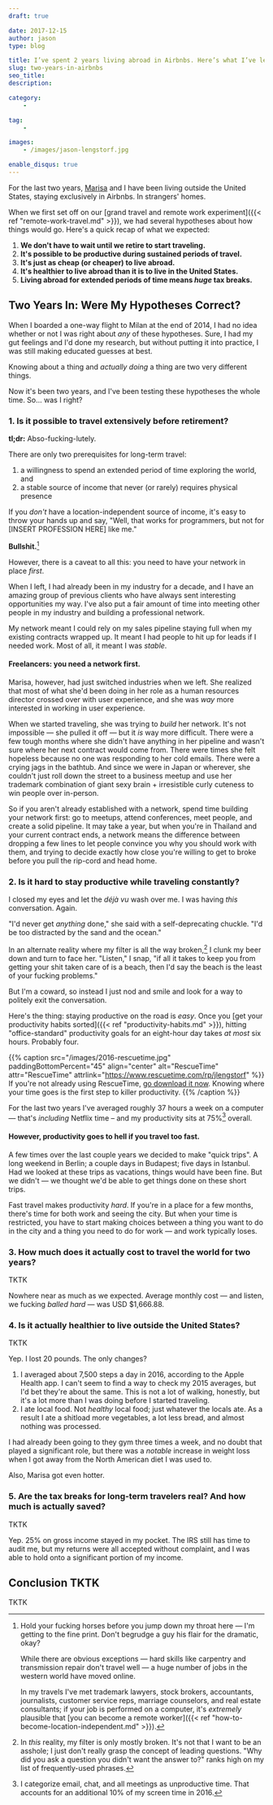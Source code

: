 ```yaml
---
draft: true

date: 2017-12-15
author: jason
type: blog

title: I’ve spent 2 years living abroad in Airbnbs. Here’s what I’ve learned.
slug: two-years-in-airbnbs
seo_title: 
description: 

category:
    - 

tag:
    - 

images:
    - /images/jason-lengstorf.jpg

enable_disqus: true
---
```


For the last two years, [Marisa](https://marisamorby.com) and I have been living outside the United States, staying exclusively in Airbnbs. In strangers' homes.

When we first set off on our [grand travel and remote work experiment]({{< ref "remote-work-travel.md" >}}), we had several hypotheses about how things would go. Here's a quick recap of what we expected:

1. **We don't have to wait until we retire to start traveling.**
2. **It's possible to be productive during sustained periods of travel.**
3. **It's just as cheap (or cheaper) to live abroad.**
4. **It's healthier to live abroad than it is to live in the United States.**
5. **Living abroad for extended periods of time means _huge_ tax breaks.**

## Two Years In: Were My Hypotheses Correct?

When I boarded a one-way flight to Milan at the end of 2014, I had no idea whether or not I was right about _any_ of these hypotheses. Sure, I had my gut feelings and I'd done my research, but without putting it into practice, I was still making educated guesses at best.

Knowing about a thing and _actually doing_ a thing are two very different things.

Now it's been two years, and I've been testing these hypotheses the whole time. So... was I right? 

### 1. Is it possible to travel extensively before retirement?

**tl;dr:** Abso-fucking-lutely.

There are only two prerequisites for long-term travel:

1. a willingness to spend an extended period of time exploring the world, and
2. a stable source of income that never (or rarely) requires physical presence

If you _don't_ have a location-independent source of income, it's easy to throw your hands up and say, "Well, that works for programmers, but not for [INSERT PROFESSION HERE] like me."

**Bullshit.**[^probably]

[^probably]:
    Hold your fucking horses before you jump down my throat here — I'm getting to the fine print. Don't begrudge a guy his flair for the dramatic, okay?

    While there are obvious exceptions — hard skills like carpentry and transmission repair don't travel well — a huge number of jobs in the western world have moved online.

    In my travels I've met trademark lawyers, stock brokers, accountants, journalists, customer service reps, marriage counselors, and real estate consultants; if your job is performed on a computer, it's _extremely_ plausible that [you can become a remote worker]({{< ref "how-to-become-location-independent.md" >}}).

However, there is a caveat to all this: you need to have your network in place _first_.

When I left, I had already been in my industry for a decade, and I have an amazing group of previous clients who have always sent interesting opportunities my way. I've also put a fair amount of time into meeting other people in my industry and building a professional network.

My network meant I could rely on my sales pipeline staying full when my existing contracts wrapped up. It meant I had people to hit up for leads if I needed work. Most of all, it meant I was _stable_.

#### Freelancers: you need a network first.

Marisa, however, had just switched industries when we left. She realized that most of what she'd been doing in her role as a human resources director crossed over with user experience, and she was _way_ more interested in working in user experience.

When we started traveling, she was trying to _build_ her network. It's not impossible — she pulled it off — but it _is_ way more difficult. There were a few tough months where she didn't have anything in her pipeline and wasn't sure where her next contract would come from. There were times she felt hopeless because no one was responding to her cold emails. There were a crying jags in the bathtub. And since we were in Japan or wherever, she couldn't just roll down the street to a business meetup and use her trademark combination of giant sexy brain + irresistible curly cuteness to win people over in-person.

So if you aren't already established with a network, spend time building your network first: go to meetups, attend conferences, meet people, and create a solid pipeline. It may take a year, but when you're in Thailand and your current contract ends, a network means the difference between dropping a few lines to let people convince you why you should work with them, and trying to decide exactly how close you're willing to get to broke before you pull the rip-cord and head home.

### 2. Is it hard to stay productive while traveling constantly?

I closed my eyes and let the _déjà vu_ wash over me. I was having _this_ conversation. Again.

"I'd never get _anything_ done," she said with a self-deprecating chuckle. "I'd be too distracted by the sand and the ocean."

In an alternate reality where my filter is all the way broken,[^filter] I clunk my beer down and turn to face her. "Listen," I snap, "if all it takes to keep you from getting your shit taken care of is a beach, then I'd say the beach is the least of your fucking problems."

[^filter]:
    In _this_ reality, my filter is only mostly broken. It's not that I want to be an asshole; I just don't really grasp the concept of leading questions. "Why did you ask a question you didn't want the answer to?" ranks high on my list of frequently-used phrases.

But I'm a coward, so instead I just nod and smile and look for a way to politely exit the conversation.

Here's the thing: staying productive on the road is _easy_. Once you [get your productivity habits sorted]({{< ref "productivity-habits.md" >}}), hitting "office-standard" productivity goals for an eight-hour day takes _at most_ six hours. Probably four.

{{% caption src="/images/2016-rescuetime.jpg"
            paddingBottomPercent="45"
            align="center"
            alt="RescueTime"
            attr="RescueTime"
            attrlink="https://www.rescuetime.com/rp/jlengstorf" %}}
  If you're not already using RescueTime, [go download it now](https://www.rescuetime.com/rp/jlengstorf). Knowing where your time goes is the first step to killer productivity.
{{% /caption %}}

For the last two years I've averaged roughly 37 hours a week on a computer — that's _including_ Netflix time – and my productivity sits at 75%[^email] overall.

[^email]:
    I categorize email, chat, and all meetings as unproductive time. That accounts for an additional 10% of my screen time in 2016.

#### However, productivity goes to hell if you travel too fast.

A few times over the last couple years we decided to make "quick trips". A long weekend in Berlin; a couple days in Budapest; five days in Istanbul. Had we looked at these trips as vacations, things would have been fine. But we didn't — we thought we'd be able to get things done on these short trips.

Fast travel makes productivity _hard_. If you're in a place for a few months, there's time for both work and seeing the city. But when your time is restricted, you have to start making choices between a thing you want to do in the city and a thing you need to do for work — and work typically loses.

### 3. How much does it actually cost to travel the world for two years?

TKTK

Nowhere near as much as we expected. Average monthly cost — and listen, we fucking _balled hard_ — was USD $1,666.88.

### 4. Is it actually healthier to live outside the United States?

TKTK

Yep. I lost 20 pounds. The only changes?

1. I averaged about 7,500 steps a day in 2016, according to the Apple Health app. I can't seem to find a way to check my 2015 averages, but I'd bet they're about the same. This is not a lot of walking, honestly, but it's a lot more than I was doing before I started traveling.
2. I ate local food. Not _healthy_ local food; just whatever the locals ate. As a result I ate a shitload more vegetables, a lot less bread, and almost nothing was processed.

I had already been going to they gym three times a week, and no doubt that played a significant role, but there was a _notable_ increase in weight loss when I got away from the North American diet I was used to.

Also, Marisa got even hotter.

### 5. Are the tax breaks for long-term travelers real? And how much is actually saved?

TKTK

Yep. 25% on gross income stayed in my pocket. The IRS still has time to audit me, but my returns were all accepted without complaint, and I was able to hold onto a significant portion of my income.

## Conclusion TKTK

TKTK
